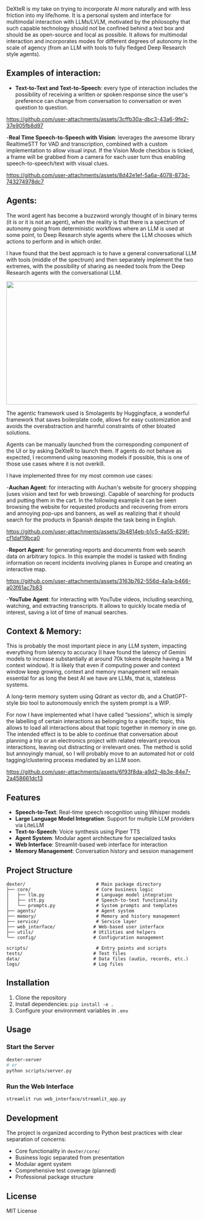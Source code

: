 DeXteR is my take on trying to incorporate AI more naturally and with less friction into my life/home. It is a personal system and interface for multimodal interaction with LLMs/LVLM, motivated by the philosophy that such capable technology should not be confined behind a text box and should be as open-source and local as possible. It allows for multimodal interaction and incorporates modes for different degrees of autonomy in the scale of agency (from an LLM with tools to fully fledged Deep Research style agents).

## Examples of interaction:

- **Text-to-Text and Text-to-Speech**: every type of interaction includes the possibility of receiving a written or spoken response since the user's preference can change from conversation to conversation or even question to question. 

https://github.com/user-attachments/assets/3cffb30a-dbc3-43a6-9fe2-37e905fb8d97



-**Real Time Speech-to-Speech with Vision**: leverages the awesome library RealtimeSTT for VAD and transcription, combined with a custom implementation to allow visual input. If the Vision Mode checkbox is ticked, a frame will be grabbed from a camera for each user turn thus enabling speech-to-speech/text with visual clues.


https://github.com/user-attachments/assets/8d42e1ef-5a6a-4078-873d-743274978dc7


## Agents:

 The word agent has become a buzzword wrongly thought of in binary terms (it is or it is not an agent), when the reality is that there is a spectrum of autonomy going from deterministic workflows where an LLM is used at some point, to Deep Research style agents where the LLM chooses which actions to perform and in which order. 

I have found that the best approach is to have a general conversational LLM with tools (middle of the spectrum) and then separately implement the two extremes, with the possibility of sharing as needed tools from the Deep Research agents with the conversational LLM. 

<div align="center">
  <img width="536" height="324" src="https://github.com/user-attachments/assets/1e929afa-f1d7-4472-8388-d95d358a99f5" />
</div>


The agentic framework used is Smolagents by Huggingface, a wonderful framework that saves boilerplate code, allows for easy customization and avoids the overabstraction and harmful constraints of other bloated solutions.

Agents can be manually launched from the corresponding component of the UI or by asking DeXteR to launch them. If agents do not behave as expected, I recommend using reasoning models if possible, this is one of those use cases where it is not overkill.

I have implemented three for my most common use cases: 

-**Auchan Agent**: for interacting with Auchan's website for grocery shopping (uses vision and text for web browsing). Capable of searching for products and putting them in the cart. In the following example it can be seen browsing the website for requested products and recovering from errors and annoying pop-ups and banners, as well as realizing that it should search for the products in Spanish despite the task being in English.


https://github.com/user-attachments/assets/3b4814eb-b1c5-4a55-829f-cf1daf19bca0



-**Report Agent**: for generating reports and documents from web search data on arbitrary topics. In this example the model is tasked with finding information on recent incidents involving planes in Europe and creating an interactive map.


https://github.com/user-attachments/assets/3163b762-556d-4a1a-b466-a03f61ac7b83


-**YouTube Agent**: for interacting with YouTube videos, including searching, watching, and extracting transcripts. It allows to quickly locate media of interest, saving a lot of time of manual searches.


## Context & Memory:

This is probably the most important piece in any LLM system, impacting everything from latency to accuracy (I have found the latency of Gemini models to increase substantially at around 70k tokens despite having a 1M context window). It is likely that even if computing power and context window keep growing, context and memory management will remain essential for as long the best AI we have are LLMs, that is, stateless systems. 

A long-term memory system using Qdrant as vector db, and a ChatGPT-style bio tool to autonomously enrich the system prompt is a WIP. 

For now I have implemented what I have called “sessions”, which is simply the labelling of certain interactions as belonging to a specific topic, this allows to load all interactions about that topic together in memory in one go. The intended effect is to be able to continue that conversation about planning a trip or an electronics project with related relevant previous interactions, leaving out distracting or irrelevant ones. The method is solid but annoyingly manual, so I will probably move to an automated hot or cold tagging/clustering process mediated by an LLM soon.


https://github.com/user-attachments/assets/6f93f8da-a9d2-4b3e-84e7-2a458661dc13



## Features

- **Speech-to-Text**: Real-time speech recognition using Whisper models
- **Large Language Model Integration**: Support for multiple LLM providers via LiteLLM
- **Text-to-Speech**: Voice synthesis using Piper TTS
- **Agent System**: Modular agent architecture for specialized tasks
- **Web Interface**: Streamlit-based web interface for interaction
- **Memory Management**: Conversation history and session management

## Project Structure

```
dexter/                          # Main package directory
├── core/                        # Core business logic
│   ├── llm.py                   # Language model integration
│   ├── stt.py                   # Speech-to-text functionality
│   └── prompts.py               # System prompts and templates
├── agents/                      # Agent system
├── memory/                      # Memory and history management
├── service/                     # Service layer
├── web_interface/              # Web-based user interface
├── utils/                      # Utilities and helpers
└── config/                     # Configuration management

scripts/                         # Entry points and scripts
tests/                          # Test files
data/                           # Data files (audio, records, etc.)
logs/                           # Log files
```

## Installation

1. Clone the repository
2. Install dependencies: `pip install -e .`
3. Configure your environment variables in `.env`

## Usage

### Start the Server
```bash
dexter-server
# or
python scripts/server.py
```

### Run the Web Interface
```bash
streamlit run web_interface/streamlit_app.py
```

## Development

The project is organized according to Python best practices with clear separation of concerns:

- Core functionality in `dexter/core/`
- Business logic separated from presentation
- Modular agent system
- Comprehensive test coverage (planned)
- Professional package structure

## License

MIT License
